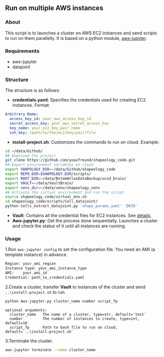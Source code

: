 ## Run on multiple AWS instances
### About
This script is to launches a cluster on AWS EC2 instances and 
send scripts to run on them parallelly. It is based on a python module,
[aws-jupyter](https://github.com/arapat/aws-jupyter).

### Requirements
* aws-jupyter
* datajoint

### Structure
The structure is as follows:
* **credentials.yaml**: Specifies the credentials used for creating EC2 instances. 
Format:
```yaml
Arbitrary Name:
  access_key_id: your_aws_access_key_id
  secret_access_key: your_aws_secret_access_key
  key_name: your_ec2_key_pair_name
  ssh_key: /path/to/the/ec2/key/pair/file
```
* **install-project.sh**: Customizes the commands to run on cloud. Example:
```bash
cd ~/data/Github/
## Download the project
git clone https://github.com/yoavfreund/shapeology_code.git
## Export environment variables on cloud
export SHAPOLOGY_DIR=~/data/Github/shapeology_code
export REPO_DIR=$SHAPOLOGY_DIR/scripts/
export ROOT_DIR=~/data/BstemAtlasDataBackup/ucsd_brain/
export VAULT=~/data/VaultBrain/
export venv_dir=~/data/venv/shapeology_venv
## Activate the virtual environment and run the script
source shapeology_code/virtual_env.sh
cd shapeology_code/scripts/Cell_datajoint/
python Cells_extract_datajoint.py 'shape_params.yaml' 'DK39'
```
* **Vault**: Contains all the credential files for EC2 instances. See [details](README.md).
* **Aws-jupyter.py**: Get the process done sequentially. Launches a cluster and check the status of it until all instances are running. 

### Usage
1.Run `aws-jupyter config` to set the configuration file. You need an AMI (a template instance) in advance.
```bash
Region: your_ami_region
Instance type: your_ami_instance_type
AMI:    your_ami_id
Credential: path_to_credentials.yaml
```
2.Create a cluster, transfer **Vault** to instances of the cluster and send `..\install-project.sh` to run.
```bash
python Aws-jupyter.py cluster_name number script_fp
```
```
optional arguments:
  cluster_name   The name of a cluster, type=str, default='test'
  number         The number of instances to create, type=int, default=10
  script_fp      Path to bash file to run on cloud, default=`..\install-project.sh`
```
3.Terminate the cluster.
```bash
aws-jupyter terminate --name cluster_name
```

